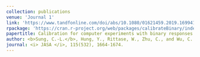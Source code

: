 ```yaml
---
collection: publications
venue: 'Journal 1'
link: 'https://www.tandfonline.com/doi/abs/10.1080/01621459.2019.1699419?journalCode=uasa20'
rpackage: 'https://cran.r-project.org/web/packages/calibrateBinary/index.html'
papertitle: Calibration for computer experiments with binary responses and application to cell adhesion study.
author: <b>Sung, C.-L.</b>, Hung, Y., Rittase, W., Zhu, C., and Wu, C. F. J. (2020)
journal: <i> JASA </i>, 115(532), 1664-1674.
---
```

